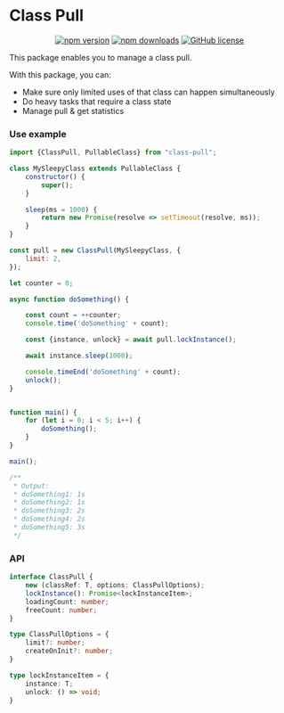 # Class Pull

<div align="center">

[![npm version](https://badge.fury.io/js/class-pull.svg)](https://badge.fury.io/js/catai)
[![npm downloads](https://img.shields.io/npm/dt/class-pull.svg)](https://www.npmjs.com/package/catai)
[![GitHub license](https://img.shields.io/github/license/withcatai/class-pull)](./LICENSE)

</div>

This package enables you to manage a class pull.

With this package, you can:
- Make sure only limited uses of that class can happen simultaneously
- Do heavy tasks that require a class state
- Manage pull & get statistics

### Use example

```javascript
import {ClassPull, PullableClass} from "class-pull";

class MySleepyClass extends PullableClass {
    constructor() {
        super();
    }

    sleep(ms = 1000) {
        return new Promise(resolve => setTimeout(resolve, ms));
    }
}

const pull = new ClassPull(MySleepyClass, {
    limit: 2,
});

let counter = 0;

async function doSomething() {

    const count = ++counter;
    console.time('doSomething' + count);

    const {instance, unlock} = await pull.lockInstance();

    await instance.sleep(1000);

    console.timeEnd('doSomething' + count);
    unlock();
}


function main() {
    for (let i = 0; i < 5; i++) {
        doSomething();
    }
}

main();

/**
 * Output:
 * doSomething1: 1s
 * doSomething2: 1s
 * doSomething3: 2s
 * doSomething4: 2s
 * doSomething5: 3s
 */
```

### API
```typescript
interface ClassPull {
    new (classRef: T, options: ClassPullOptions);
    lockInstance(): Promise<lockInstanceItem>;
    loadingCount: number;
    freeCount: number;
}

type ClassPullOptions = {
    limit?: number;
    createOnInit?: number;
}

type lockInstanceItem = {
    instance: T;
    unlock: () => void;
}
```
